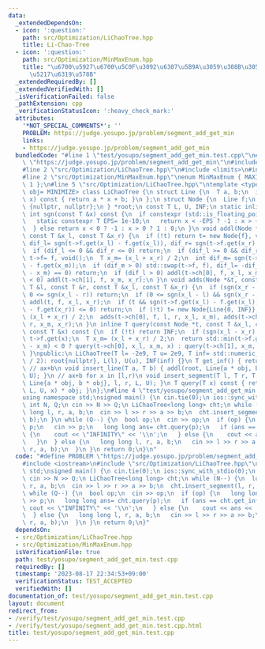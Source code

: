 ```yaml
---
data:
  _extendedDependsOn:
  - icon: ':question:'
    path: src/Optimization/LiChaoTree.hpp
    title: Li-Chao-Tree
  - icon: ':question:'
    path: src/Optimization/MinMaxEnum.hpp
    title: "\u6700\u5927\u6700\u5C0F\u3092\u6307\u5B9A\u3059\u308B\u305F\u3081\u306E\
      \u5217\u6319\u578B"
  _extendedRequiredBy: []
  _extendedVerifiedWith: []
  _isVerificationFailed: false
  _pathExtension: cpp
  _verificationStatusIcon: ':heavy_check_mark:'
  attributes:
    '*NOT_SPECIAL_COMMENTS*': ''
    PROBLEM: https://judge.yosupo.jp/problem/segment_add_get_min
    links:
    - https://judge.yosupo.jp/problem/segment_add_get_min
  bundledCode: "#line 1 \"test/yosupo/segment_add_get_min.test.cpp\"\n#define PROBLEM\
    \ \"https://judge.yosupo.jp/problem/segment_add_get_min\"\n#include <iostream>\n\
    #line 2 \"src/Optimization/LiChaoTree.hpp\"\n#include <limits>\n#include <algorithm>\n\
    #line 2 \"src/Optimization/MinMaxEnum.hpp\"\nenum MinMaxEnum { MAXIMIZE= -1, MINIMIZE=\
    \ 1 };\n#line 5 \"src/Optimization/LiChaoTree.hpp\"\ntemplate <typename T, MinMaxEnum\
    \ obj= MINIMIZE> class LiChaoTree {\n struct Line {\n  T a, b;\n  inline T get(T\
    \ x) const { return a * x + b; }\n };\n struct Node {\n  Line f;\n  Node *ch[2]=\
    \ {nullptr, nullptr};\n } *root;\n const T L, U, INF;\n static inline int node_count;\n\
    \ int sgn(const T &x) const {\n  if constexpr (std::is_floating_point_v<T>) {\n\
    \   static constexpr T EPS= 1e-10;\n   return x < -EPS ? -1 : x > +EPS ? 1 : 0;\n\
    \  } else return x < 0 ? -1 : x > 0 ? 1 : 0;\n }\n void addl(Node *&t, Line f,\
    \ const T &x_l, const T &x_r) {\n  if (!t) return t= new Node{f}, void();\n  int\
    \ dif_l= sgn(t->f.get(x_l) - f.get(x_l)), dif_r= sgn(t->f.get(x_r) - f.get(x_r));\n\
    \  if (dif_l <= 0 && dif_r <= 0) return;\n  if (dif_l >= 0 && dif_r >= 0) return\
    \ t->f= f, void();\n  T x_m= (x_l + x_r) / 2;\n  int dif_m= sgn(t->f.get(x_m)\
    \ - f.get(x_m));\n  if (dif_m > 0) std::swap(t->f, f), dif_l= -dif_l;\n  if (sgn(x_l\
    \ - x_m) == 0) return;\n  if (dif_l > 0) addl(t->ch[0], f, x_l, x_m);\n  if (dif_l\
    \ < 0) addl(t->ch[1], f, x_m, x_r);\n }\n void adds(Node *&t, const Line &f, const\
    \ T &l, const T &r, const T &x_l, const T &x_r) {\n  if (sgn(x_r - l) <= 0 ||\
    \ 0 <= sgn(x_l - r)) return;\n  if (0 <= sgn(x_l - l) && sgn(x_r - r) <= 0) return\
    \ addl(t, f, x_l, x_r);\n  if (t && sgn(t->f.get(x_l) - f.get(x_l)) <= 0 && sgn(t->f.get(x_r)\
    \ - f.get(x_r)) <= 0) return;\n  if (!t) t= new Node{Line{0, INF}};\n  T x_m=\
    \ (x_l + x_r) / 2;\n  adds(t->ch[0], f, l, r, x_l, x_m), adds(t->ch[1], f, l,\
    \ r, x_m, x_r);\n }\n inline T query(const Node *t, const T &x_l, const T &x_r,\
    \ const T &x) const {\n  if (!t) return INF;\n  if (sgn(x_l - x_r) == 0) return\
    \ t->f.get(x);\n  T x_m= (x_l + x_r) / 2;\n  return std::min(t->f.get(x), (sgn(x\
    \ - x_m) < 0 ? query(t->ch[0], x_l, x_m, x) : query(t->ch[1], x_m, x_r, x)));\n\
    \ }\npublic:\n LiChaoTree(T l= -2e9, T u= 2e9, T inf= std::numeric_limits<T>::max()\
    \ / 2): root{nullptr}, L(l), U(u), INF(inf) {}\n T get_inf() { return INF; }\n\
    \ // ax+b\n void insert_line(T a, T b) { addl(root, Line{a * obj, b * obj}, L,\
    \ U); }\n // ax+b for x in [l,r)\n void insert_segment(T l, T r, T a, T b) { adds(root,\
    \ Line{a * obj, b * obj}, l, r, L, U); }\n T query(T x) const { return query(root,\
    \ L, U, x) * obj; }\n};\n#line 4 \"test/yosupo/segment_add_get_min.test.cpp\"\n\
    using namespace std;\nsigned main() {\n cin.tie(0);\n ios::sync_with_stdio(0);\n\
    \ int N, Q;\n cin >> N >> Q;\n LiChaoTree<long long> cht;\n while (N--) {\n  long\
    \ long l, r, a, b;\n  cin >> l >> r >> a >> b;\n  cht.insert_segment(l, r, a,\
    \ b);\n }\n while (Q--) {\n  bool op;\n  cin >> op;\n  if (op) {\n   long long\
    \ p;\n   cin >> p;\n   long long ans= cht.query(p);\n   if (ans == cht.get_inf())\
    \ {\n    cout << \"INFINITY\" << '\\n';\n   } else {\n    cout << ans << '\\n';\n\
    \   }\n  } else {\n   long long l, r, a, b;\n   cin >> l >> r >> a >> b;\n   cht.insert_segment(l,\
    \ r, a, b);\n  }\n }\n return 0;\n}\n"
  code: "#define PROBLEM \"https://judge.yosupo.jp/problem/segment_add_get_min\"\n\
    #include <iostream>\n#include \"src/Optimization/LiChaoTree.hpp\"\nusing namespace\
    \ std;\nsigned main() {\n cin.tie(0);\n ios::sync_with_stdio(0);\n int N, Q;\n\
    \ cin >> N >> Q;\n LiChaoTree<long long> cht;\n while (N--) {\n  long long l,\
    \ r, a, b;\n  cin >> l >> r >> a >> b;\n  cht.insert_segment(l, r, a, b);\n }\n\
    \ while (Q--) {\n  bool op;\n  cin >> op;\n  if (op) {\n   long long p;\n   cin\
    \ >> p;\n   long long ans= cht.query(p);\n   if (ans == cht.get_inf()) {\n   \
    \ cout << \"INFINITY\" << '\\n';\n   } else {\n    cout << ans << '\\n';\n   }\n\
    \  } else {\n   long long l, r, a, b;\n   cin >> l >> r >> a >> b;\n   cht.insert_segment(l,\
    \ r, a, b);\n  }\n }\n return 0;\n}"
  dependsOn:
  - src/Optimization/LiChaoTree.hpp
  - src/Optimization/MinMaxEnum.hpp
  isVerificationFile: true
  path: test/yosupo/segment_add_get_min.test.cpp
  requiredBy: []
  timestamp: '2023-08-17 22:34:53+09:00'
  verificationStatus: TEST_ACCEPTED
  verifiedWith: []
documentation_of: test/yosupo/segment_add_get_min.test.cpp
layout: document
redirect_from:
- /verify/test/yosupo/segment_add_get_min.test.cpp
- /verify/test/yosupo/segment_add_get_min.test.cpp.html
title: test/yosupo/segment_add_get_min.test.cpp
---
```

